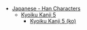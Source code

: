 - [Japanese - Han Characters](<../../../../ja_han/README.md>)
	- [Kyoiku Kanji 5](<../../../../ja_han/1_kyoiku/kyoiku-5/README.md>)
		- [Kyoiku Kanji 5 (ko)](<../../../../_ja/ja-han/1_kyoiku/kyoiku-5/ko.md>)